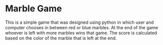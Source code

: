 # Marble Game
This is a simple game that was designed using python in which user and computer chooses in between red or blue marbles. At the end of the game whoever is left with more marbles wins that game. The score is calculated based on the color of the marble that is left at the end.
